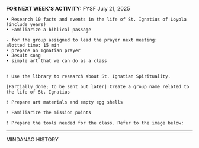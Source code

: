 **FOR NEXT WEEK'S ACTIVITY:** 
	FYSF July 21, 2025
	
	• Research 10 facts and events in the life of St. Ignatius of Loyola (include years)
	• Familiarize a biblical passage
	
	- for the group assigned to lead the prayer next meeting:
	alotted time: 15 min
	• prepare an Ignatian prayer
	• Jesuit song
	• simple art that we can do as a class
	
	
	! Use the library to research about St. Ignatian Spirituality.
	
	[Partially done; to be sent out later] Create a group name related to the life of St. Ignatius
	
	! Prepare art materials and empty egg shells
	
	! Familiarize the mission points 
	
	! Prepare the tools needed for the class. Refer to the image below:

****
MINDANAO HISTORY